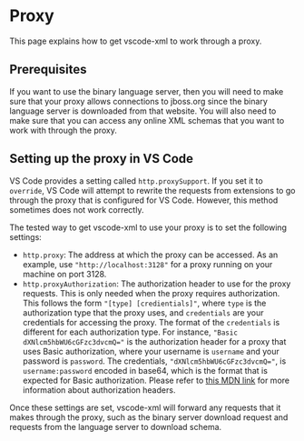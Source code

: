 # Proxy

This page explains how to get vscode-xml to work through a proxy.

## Prerequisites

If you want to use the binary language server,
then you will need to make sure that your proxy allows connections to jboss.org
since the binary language server is downloaded from that website.
You will also need to make sure that you can access any online XML schemas that you want to work with through the proxy.

## Setting up the proxy in VS Code

VS Code provides a setting called `http.proxySupport`.
If you set it to `override`, VS Code will attempt to rewrite the requests from extensions to go through the proxy that is configured for VS Code.
However, this method sometimes does not work correctly.

The tested way to get vscode-xml to use your proxy is to set the following settings:
 * `http.proxy`:
   The address at which the proxy can be accessed.
   As an example, use `"http://localhost:3128"` for a proxy running on your machine on port 3128.
 * `http.proxyAuthorization`:
   The authorization header to use for the proxy requests.
   This is only needed when the proxy requires authorization.
   This follows the form `"[type] [credientials]"`,
   where `type` is the authorization type that the proxy uses,
   and `credentials` are your credentials for accessing the proxy.
   The format of the `credentials` is different for each authorization type.
   For instance, `"Basic dXNlcm5hbWU6cGFzc3dvcmQ="` is the authorization header
   for a proxy that uses Basic authorization,
   where your username is `username` and your password is `password`.
   The credentials, `"dXNlcm5hbWU6cGFzc3dvcmQ="`, is `username:password` encoded in base64,
   which is the format that is expected for Basic authorization.
   Please refer to [this MDN link](https://developer.mozilla.org/en-US/docs/Web/HTTP/Headers/Authorization) for more information about authorization headers.

Once these settings are set,
vscode-xml will forward any requests that it makes through the proxy,
such as the binary server download request
and requests from the language server to download schema.
